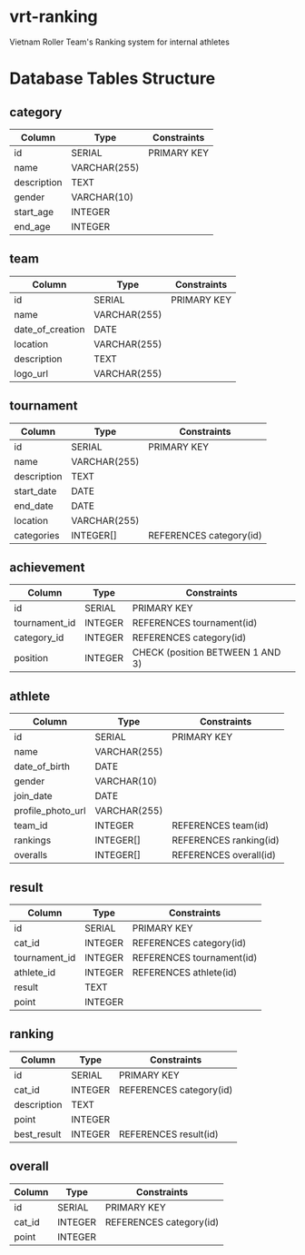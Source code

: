 # vrt-ranking
Vietnam Roller Team's Ranking system for internal athletes


# Database Tables Structure

## category
| **Column**   | **Type**       | **Constraints** |
|--------------|----------------|------------------|
| id           | SERIAL         | PRIMARY KEY      |
| name         | VARCHAR(255)   |                  |
| description  | TEXT           |                  |
| gender       | VARCHAR(10)    |                  |
| start_age    | INTEGER        |                  |
| end_age      | INTEGER        |                  |


## team
| **Column**         | **Type**       | **Constraints** |
|--------------------|----------------|------------------|
| id                 | SERIAL         | PRIMARY KEY      |
| name               | VARCHAR(255)   |                  |
| date_of_creation   | DATE           |                  |
| location           | VARCHAR(255)   |                  |
| description        | TEXT           |                  |
| logo_url           | VARCHAR(255)   |                  |


## tournament
| **Column**   | **Type**       | **Constraints**                      |
|--------------|----------------|--------------------------------------|
| id           | SERIAL         | PRIMARY KEY                          |
| name         | VARCHAR(255)   |                                      |
| description  | TEXT           |                                      |
| start_date   | DATE           |                                      |
| end_date     | DATE           |                                      |
| location     | VARCHAR(255)   |                                      |
| categories   | INTEGER[]      | REFERENCES category(id)              |



## achievement
| **Column**      | **Type**       | **Constraints**                                |
|-----------------|----------------|------------------------------------------------|
| id              | SERIAL         | PRIMARY KEY                                    |
| tournament_id   | INTEGER        | REFERENCES tournament(id)                      |
| category_id     | INTEGER        | REFERENCES category(id)                        |
| position        | INTEGER        | CHECK (position BETWEEN 1 AND 3)               |


## athlete
| **Column**          | **Type**       | **Constraints**                      |
|---------------------|----------------|--------------------------------------|
| id                  | SERIAL         | PRIMARY KEY                          |
| name                | VARCHAR(255)   |                                      |
| date_of_birth       | DATE           |                                      |
| gender              | VARCHAR(10)    |                                      |
| join_date           | DATE           |                                      |
| profile_photo_url   | VARCHAR(255)   |                                      |
| team_id             | INTEGER        | REFERENCES team(id)                  |
| rankings            | INTEGER[]      | REFERENCES ranking(id)               |
| overalls            | INTEGER[]      | REFERENCES overall(id)               |



## result
| **Column**      | **Type**       | **Constraints** |
|-----------------|----------------|------------------|
| id              | SERIAL         | PRIMARY KEY      |
| cat_id          | INTEGER        | REFERENCES category(id)                  |
| tournament_id   | INTEGER        | REFERENCES tournament(id)                |
| athlete_id      | INTEGER        | REFERENCES athlete(id)                   |
| result          | TEXT           |                  |
| point           | INTEGER        |                  |


## ranking
| **Column**      | **Type**       | **Constraints** |
|-----------------|----------------|------------------|
| id              | SERIAL         | PRIMARY KEY      |
| cat_id          | INTEGER        | REFERENCES category(id)                  |
| description     | TEXT           |                  |
| point           | INTEGER        |                  |
| best_result     | INTEGER        | REFERENCES result(id)                    |


## overall
| **Column**      | **Type**       | **Constraints** |
|-----------------|----------------|------------------|
| id              | SERIAL         | PRIMARY KEY      |
| cat_id          | INTEGER        | REFERENCES category(id)                  |
| point           | INTEGER        |                  |



